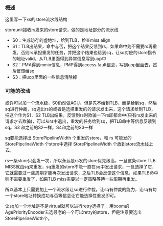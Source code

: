 ### 概述
这里写一下xs的store流水线结构

storeunit接收rs发来的store请求，做的是地址部分的流水线

+ S0：生成访存的虚地址，给到TLB，检查miss align
+ S1：TLB出结果，命中与否，把这个结果反馈到rs，如果命中则不需要rs再重发，否则rs承担重发的任务，并把这个结果也给到sq，让sq对应的store指令的地址valid，从TLB里面得到异常信息写到uop中
+ S2：PMA得到mmio信息，PMP得到access fault信息，写到uop里面去，然后反馈给sq
+ S3：把uop里面的一些信息清除掉


### 可能的改动

或许可以加一个流水级，S0仍然做AGU，但是先不给到TLB，而是给到sq，然后sq进行仲裁，sq选出rs的或者是选择重发的的请求发出来，这个请求给到TLB，把这个作为S1，S2 TLB出结果，反馈到rs时欺骗一下rs即都命中(只有rs发出来的请求才去欺骗)，可以从rs中退出，重发的任务给到sq，把TLB命中等信息反馈到sq。S3 和之前的S2一样，S4和之前的S3一样

sq要能选择出 StorePipelineWidth 个重发的store，和 rs 可能发的 StorePipelineWidth 个store中选择 StorePipelineWidth 个放到store流水线上去。

rs一条store只会发一次，所以永远是rs发的store优先级高，一旦这条store TLB MISS就由sq来重发，sq重发的store不能一直在sq中发出请求，一旦选择了它，它就需要过一些周期才能再次发出请求，之后TLB会反馈这个信息，如果TLB命中则不需要重发了，如果TLB miss需要以一定策略等待一些周期再重发。

所以基本上只需要加上一个流水级让sq进行仲裁，让sq有仲裁的能力，让sq有每一个store地址转换成功与否等信息让它能选择性重发即可。

让sq加一个地址是不是virtual就可以进行retry选择了，用boom的AgePriorityEncoder去选最老的一个可以retry的store，但是注意要选出StorePipelineWidth个。